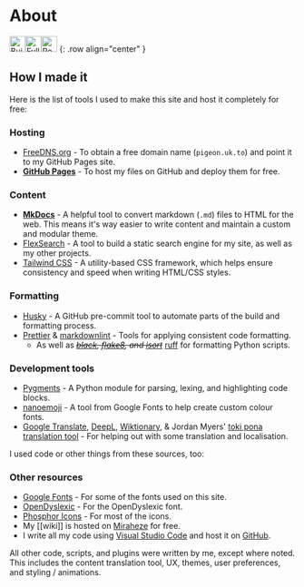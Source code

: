 # About

<img height="28px" src="https://img.shields.io/badge/Built_With-🤍-fe7d37?style=for-the-badge&labelColor=hsla(220%2C40%25%2C50%25%2C15%25)" alt="Built With 🧡" /><img height="28px" src="https://img.shields.io/badge/Full_of-🌈-FFA427?style=for-the-badge&labelColor=hsla(220%2C40%25%2C50%25%2C15%25)" alt="Full of 🌈" /><img height="28px" src="https://img.shields.io/badge/Powered_by-🥛-77CC11?style=for-the-badge&labelColor=hsla(220%2C40%25%2C50%25%2C15%25)" alt="Powered by 🥛" />
{: .row align="center" }

## How I made it

Here is the list of tools I used to make this site and host it completely for free:

### Hosting

* [FreeDNS.org](https://freedns.org) - To obtain a free domain name (`pigeon.uk.to`) and point it to my GitHub Pages site.
* [**GitHub Pages**](https://pages.github.com) - To host my files on GitHub and deploy them for free.

### Content

* [**MkDocs**](https://mkdocs.org) - A helpful tool to convert markdown (`.md`) files to HTML for the web. This means it's way easier to write content and maintain a custom and modular theme.
* [FlexSearch](https://github.com/nextapps-de/flexsearch) - A tool to build a static search engine for my site, as well as my other projects.
* [Tailwind CSS](https://tailwindcss.com/) - A utility-based CSS framework, which helps ensure consistency and speed when writing HTML/CSS styles.

### Formatting

* [Husky](https://typicode.github.io/husky/) - A GitHub pre-commit tool to automate parts of the build and formatting process.
* [Prettier](https://prettier.io/) & [markdownlint](https://github.com/DavidAnson/markdownlint) - Tools for applying consistent code formatting.
  * As well as *~~[black](https://github.com/psf/black), [flake8](https://github.com/PyCQA/flake8), and [isort](https://github.com/pycqa/isort/)~~* [ruff](https://docs.astral.sh/ruff/) for formatting Python scripts.

### Development tools

* [Pygments](https://pygments.org/) - A Python module for parsing, lexing, and highlighting code blocks.
* [nanoemoji](https://github.com/googlefonts/nanoemoji) - A tool from Google Fonts to help create custom colour fonts.
* [Google Translate](https://translate.google.com), [DeepL](https://www.deepl.com/translator), [Wiktionary](https://en.wiktionary.org), & Jordan Myers' [toki pona translation tool](https://huggingface.co/spaces/Jayyydyyy/english-tokipona-translator) - For helping out with some translation and localisation.

I used code or other things from these sources, too:

### Other resources

* [Google Fonts](https://fonts.google.com) - For some of the fonts used on this site.
* [OpenDyslexic](https://opendyslexic.org/) - For the OpenDyslexic font.
* [Phosphor Icons](https://phosphoricons.com/) - For most of the icons.
* My [[wiki]] is hosted on [Miraheze](https://miraheze.org/) for free.
* I write all my code using [Visual Studio Code](https://code.visualstudio.com/) and host it on [GitHub](https://github.com).

All other code, scripts, and plugins were written by me, except where noted. This includes the content translation tool, UX, themes, user preferences, and styling / animations.
